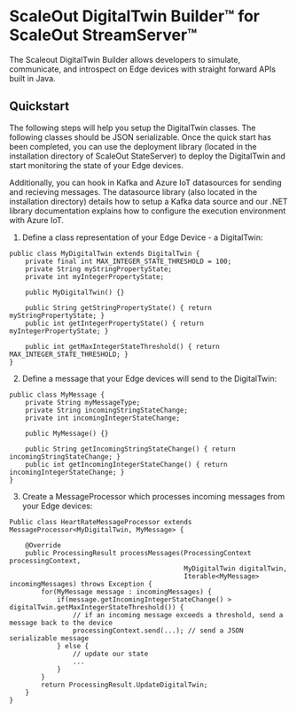 # ScaleOut DigitalTwin Builder&trade; for ScaleOut StreamServer&trade;

The Scaleout DigitalTwin Builder allows developers to simulate, communicate, and introspect on Edge devices with straight forward APIs built in Java.   

## Quickstart 

The following steps will help you setup the DigitalTwin classes. The following classes should be JSON serializable. Once the quick start has been completed, you can use the deployment library (located in the installation directory of ScaleOut StateServer) to deploy the DigitalTwin and start monitoring the state of your Edge devices. 

Additionally, you can hook in Kafka and Azure IoT datasources for sending and recieving messages. The datasource library (also located in the installation directory) details how to setup a Kafka data source and our .NET library documentation explains how to configure the execution environment with Azure IoT.  

1) Define a class representation of your Edge Device - a DigitalTwin:

```
public class MyDigitalTwin extends DigitalTwin {
	private final int MAX_INTEGER_STATE_THRESHOLD = 100;
    private String myStringPropertyState;
    private int myIntegerPropertyState;

    public MyDigitalTwin() {}
	
	public String getStringPropertyState() { return myStringPropertyState; }
	public int getIntegerPropertyState() { return myIntegerPropertyState; }
	
	public int getMaxIntegerStateThreshold() { return MAX_INTEGER_STATE_THRESHOLD; }
} 
```

2) Define a message that your Edge devices will send to the DigitalTwin:

```
public class MyMessage {
	private String myMessageType;
	private String incomingStringStateChange;
	private int incomingIntegerStateChange;
	
	public MyMessage() {}
	
	public String getIncomingStringStateChange() { return incomingStringStateChange; }
	public int getIncomingIntegerStateChange() { return incomingIntegerStateChange; }
}
```

3) Create a MessageProcessor which processes incoming messages from your Edge devices:

```
Public class HeartRateMessageProcessor extends MessageProcessor<MyDigitalTwin, MyMessage> {

    @Override
    public ProcessingResult processMessages(ProcessingContext processingContext, 
	                                        MyDigitalTwin digitalTwin, 
	                                        Iterable<MyMessage> incomingMessages) throws Exception {
		for(MyMessage message : incomingMessages) {
			if(message.getIncomingIntegerStateChange() > digitalTwin.getMaxIntegerStateThreshold()) {
				// if an incoming message exceeds a threshold, send a message back to the device
				processingContext.send(...); // send a JSON serializable message
			} else {
				// update our state 
				...
			}
		}
		return ProcessingResult.UpdateDigitalTwin;
	}
}
```



